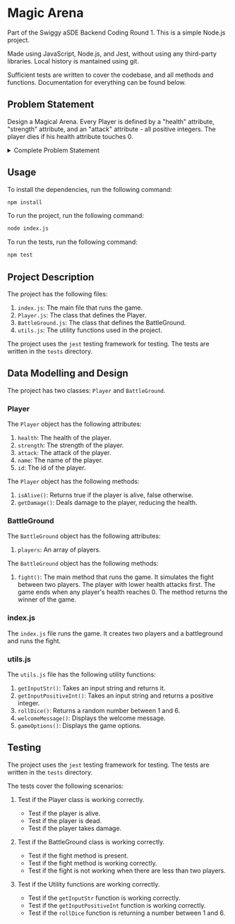# Magic Arena

Part of the Swiggy aSDE Backend Coding Round 1. This is a simple Node.js project. 

Made using JavaScript, Node.js, and Jest, without using any third-party libraries. Local history is mantained using git. 

Sufficient tests are written to cover the codebase, and all methods and functions. Documentation for everything can be found below.

## Problem Statement
Design a Magical Arena. Every Player is defined by a "health" attribute, "strength" attribute, and an "attack" attribute - all positive integers. The player dies if his health attribute touches 0.

<details>
    <summary>Complete Problem Statement</summary>

    ## Detailed Problem Statement

    Design a Magical Arena. Every Player is defined by a "health" attribute, "strength" attribute, and an "attack" attribute - all positive integers. The player dies if his health attribute touches 0. 

    1. Any two players can fight a match in the arena. Players attack in turns. The attacking player rolls the attacking dice, and the defending player rolls the defending dice. The "attack" value multiplied by the outcome of the attacking dice roll is the damage created by the attacker. The defender's "strength" value, multiplied by the outcome of the defending dice, is the damage defended by the defender. Whatever damage created by the attacker which is in excess of the damage defended by the defender will reduce the "health" of the defender. The game ends when any player's health reaches 0.

    2. Player with lower health attacks first at the start of a match. 

    3. Assume two players: 
        - Player A: 50 health, 5 strength, 10 attack
        - Player B: 100 health, 10 strength, and 5 attack

        Attacking die and Defending die are both 6-sided die with values ranging from 1 to 6.

        Player A attacks and rolls die. Die roll: 5. Player B defends and rolls die. Die roll: 2.

        Attack damage is 5 * 10 = 50; Defending strength = 10 * 2 = 20; Player B health reduced by 30 to 70.

        Player B attacks and rolls die. Die roll: 4. Player A defends and rolls die. Die Roll: 3.

        Attack damage is 4 * 5 = 20; Defending strength = 5 * 3 = 15; Player A health reduced by 5 to 45.

        And so on.
</details>

## Usage

To install the dependencies, run the following command:
```bash
npm install
```

To run the project, run the following command:
```bash
node index.js
```

To run the tests, run the following command:
```bash
npm test
```

## Project Description

The project has the following files:
1. `index.js`: The main file that runs the game.
2. `Player.js`: The class that defines the Player.
3. `BattleGround.js`: The class that defines the BattleGround.
4. `utils.js`: The utility functions used in the project.

The project uses the `jest` testing framework for testing. The tests are written in the `tests` directory.

## Data Modelling and Design

The project has two classes: `Player` and `BattleGround`.

### Player

The `Player` object has the following attributes:
1. `health`: The health of the player.
2. `strength`: The strength of the player.
3. `attack`: The attack of the player.
4. `name`: The name of the player.
5. `id`: The id of the player.

The `Player` object has the following methods:
1. `isAlive()`: Returns true if the player is alive, false otherwise.
2. `getDamage()`: Deals damage to the player, reducing the health.

### BattleGround

The `BattleGround` object has the following attributes:
1. `players`: An array of players.

The `BattleGround` object has the following methods:
1. `fight()`: The main method that runs the game. It simulates the fight between two players. The player with lower health attacks first. The game ends when any player's health reaches 0. The method returns the winner of the game.

### index.js

The `index.js` file runs the game. It creates two players and a battleground and runs the fight.

### utils.js

The `utils.js` file has the following utility functions:
1. `getInputStr()`: Takes an input string and returns it.
2. `getInputPositiveInt()`: Takes an input string and returns a positive integer.
3. `rollDice()`: Returns a random number between 1 and 6.
4. `welcomeMessage()`: Displays the welcome message.
5. `gameOptions()`: Displays the game options.


## Testing

The project uses the `jest` testing framework for testing. The tests are written in the `tests` directory.

The tests cover the following scenarios:
1. Test if the Player class is working correctly.
    - Test if the player is alive.
    - Test if the player is dead.
    - Test if the player takes damage.

2. Test if the BattleGround class is working correctly.
    - Test if the fight method is present.
    - Test if the fight method is working correctly.
    - Test if the fight is not working when there are less than two players.

3. Test if the Utility functions are working correctly.
    - Test if the `getInputStr` function is working correctly.
    - Test if the `getInputPositiveInt` function is working correctly.
    - Test if the `rollDice` function is returning a number between 1 and 6.
    


